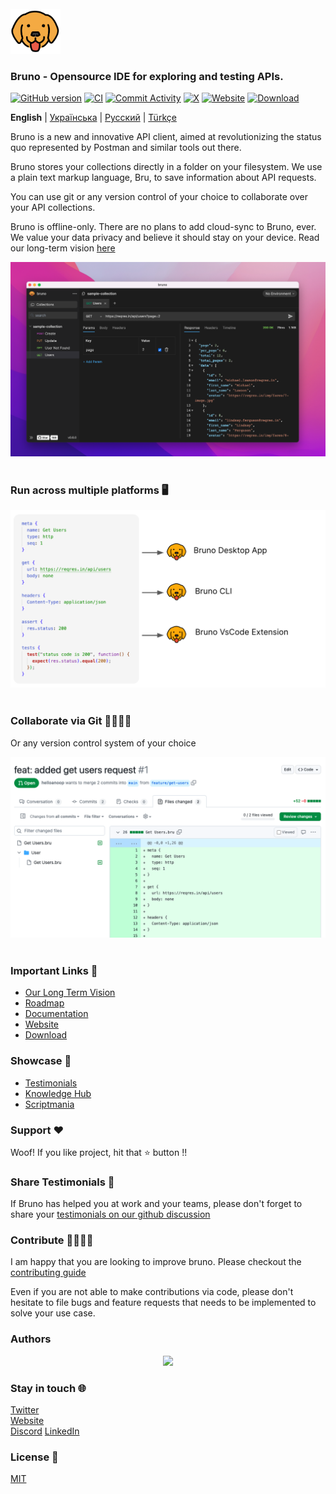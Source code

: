 <br />
<img src="assets/images/logo-transparent.png" width="80"/>

### Bruno - Opensource IDE for exploring and testing APIs.

[![GitHub version](https://badge.fury.io/gh/usebruno%2Fbruno.svg)](https://badge.fury.io/gh/usebruno%bruno)
[![CI](https://github.com/usebruno/bruno/actions/workflows/unit-tests.yml/badge.svg?branch=main)](https://github.com/usebruno/bruno/workflows/unit-tests.yml)
[![Commit Activity](https://img.shields.io/github/commit-activity/m/usebruno/bruno)](https://github.com/usebruno/bruno/pulse)
[![X](https://img.shields.io/twitter/follow/use_bruno?style=social&logo=x)](https://twitter.com/use_bruno)
[![Website](https://img.shields.io/badge/Website-Visit-blue)](https://www.usebruno.com)
[![Download](https://img.shields.io/badge/Download-Latest-brightgreen)](https://www.usebruno.com/downloads)

**English** | [Українська](/readme_ua.md) | [Русский](/readme_ru.md) | [Türkçe](/readme_tr.md)

Bruno is a new and innovative API client, aimed at revolutionizing the status quo represented by Postman and similar tools out there.

Bruno stores your collections directly in a folder on your filesystem. We use a plain text markup language, Bru, to save information about API requests.

You can use git or any version control of your choice to collaborate over your API collections.

Bruno is offline-only. There are no plans to add cloud-sync to Bruno, ever. We value your data privacy and believe it should stay on your device. Read our long-term vision [here](https://github.com/usebruno/bruno/discussions/269)

![bruno](assets/images/landing-2.png) <br /><br />

### Run across multiple platforms 🖥️

![bruno](assets/images/run-anywhere.png) <br /><br />

### Collaborate via Git 👩‍💻🧑‍💻

Or any version control system of your choice

![bruno](assets/images/version-control.png) <br /><br />

### Important Links 📌

- [Our Long Term Vision](https://github.com/usebruno/bruno/discussions/269)
- [Roadmap](https://github.com/usebruno/bruno/discussions/384)
- [Documentation](https://docs.usebruno.com)
- [Website](https://www.usebruno.com)
- [Download](https://www.usebruno.com/downloads)

### Showcase 🎥

- [Testimonials](https://github.com/usebruno/bruno/discussions/343)
- [Knowledge Hub](https://github.com/usebruno/bruno/discussions/386)
- [Scriptmania](https://github.com/usebruno/bruno/discussions/385)

### Support ❤️

Woof! If you like project, hit that ⭐ button !!

### Share Testimonials 📣

If Bruno has helped you at work and your teams, please don't forget to share your [testimonials on our github discussion](https://github.com/usebruno/bruno/discussions/343)

### Contribute 👩‍💻🧑‍💻

I am happy that you are looking to improve bruno. Please checkout the [contributing guide](contributing.md)

Even if you are not able to make contributions via code, please don't hesitate to file bugs and feature requests that needs to be implemented to solve your use case.

### Authors

<div align="center">
    <a href="https://github.com/usebruno/bruno/graphs/contributors">
        <img src="https://contrib.rocks/image?repo=usebruno/bruno" />
    </a>
</div>

### Stay in touch 🌐

[Twitter](https://twitter.com/use_bruno) <br />
[Website](https://www.usebruno.com) <br />
[Discord](https://discord.com/invite/KgcZUncpjq)
[LinkedIn](https://www.linkedin.com/company/usebruno)

### License 📄

[MIT](license.md)
